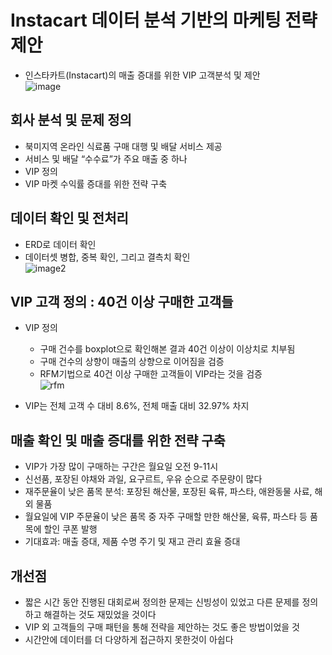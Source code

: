 # Instacart 데이터 분석 기반의 마케팅 전략 제안
- 인스타카트(Instacart)의 매출 증대를 위한 VIP 고객분석 및 제안<br>
  ![image](https://user-images.githubusercontent.com/107394778/231480469-fb4e1d8c-237c-4df2-aae2-07f7374ead26.png)
## 회사 분석 및 문제 정의
- 북미지역 온라인 식료품 구매 대행 및 배달 서비스 제공
- 서비스 및 배달 “수수료”가 주요 매출 중 하나
- VIP 정의
- VIP 마켓 수익률 증대를 위한 전략 구축
## 데이터 확인 및 전처리
- ERD로 데이터 확인
- 데이터셋 병합, 중복 확인, 그리고 결측치 확인<br>
  ![image2](https://user-images.githubusercontent.com/107394778/231481296-8f1bd741-4fae-4578-86ec-d82d7de3a91c.png)

## VIP 고객 정의 : 40건 이상 구매한 고객들
- VIP 정의
    - 구매 건수를 boxplot으로 확인해본 결과 40건 이상이 이상치로 치부됨
    - 구매 건수의 상향이 매출의 상향으로 이어짐을 검증
    - RFM기법으로 40건 이상 구매한 고객들이 VIP라는 것을 검증<br>
  ![rfm](https://user-images.githubusercontent.com/107394778/231484985-606574bd-6640-4478-be84-3f2aa178f139.png)

- VIP는 전체 고객 수 대비 8.6%, 전체 매출 대비 32.97% 차지
## 매출 확인 및 매출 증대를 위한 전략 구축
- VIP가 가장 많이 구매하는 구간은 월요일 오전 9-11시
- 신선품, 포장된 야채와 과일, 요구르트, 우유 순으로 주문량이 많다
- 재주문율이 낮은 품목 분석: 포장된 해산물, 포장된 육류, 파스타, 애완동물 사료, 해외 물품
- 월요일에 VIP 주문율이 낮은 품목 중 자주 구매할 만한 해산물, 육류, 파스타 등 품목에 할인 쿠폰 발행
- 기대효과: 매출 증대, 제품 수명 주기 및 재고 관리 효율 증대

## 개선점
- 짧은 시간 동안 진행된 대회로써 정의한 문제는 신빙성이 있었고 다른 문제를 정의하고 해결하는 것도 재밌었을 것이다
- VIP 외 고객들의 구매 패턴을 통해 전략을 제안하는 것도 좋은 방법이었을 것
- 시간안에 데이터를 더 다양하게 접근하지 못한것이 아쉽다